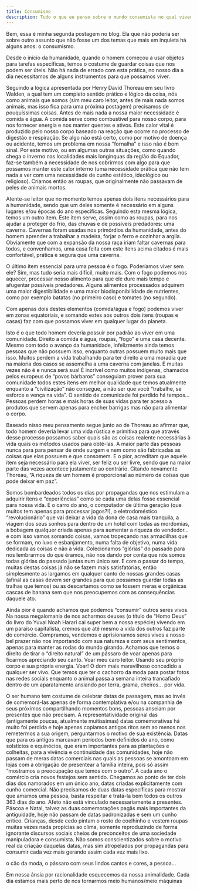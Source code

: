 ```yaml
---
title: Consumismo
description: Tudo o que eu penso sobre o mundo consumista no qual vivemos
---
```




Bem, essa é minha segunda postagem no blog. Ela que não poderia ser sobre outro assunto que não fosse um dos temas que mais em inquieta há alguns anos: o consumismo.

Desde o início da humanidade, quando o homem começou a usar objetos para tarefas específicas, temos o costume de guardar coisas que nos podem ser úteis. Não há nada de errado com esta prática, no nosso dia a dia necessitamos de alguns instrumentos para que possamos viver.

Seguindo a lógica apresentada por Henry David Thoreau em seu livro Walden, a qual tem um completo sentido prático e lógico da coisa, nós como animais que somos (sim meu caro leitor, antes de mais nada somos animais, mas isso fica para uma próxima postagem) precisamos de pouquíssimas coisas. Antes de mais nada a nossa maior necessidade é comida e água. A comida serve como combustível para nosso corpo, para nos fornecer energia e nos manter quentes e ativos. Este calor vital é produzido pelo nosso corpo baseado na reação que ocorre no processo de digestão e respiração. Se algo não está certo, como por motivo de doença ou acidente, temos um problema em nossa “fornalha” e isso não é bom sinal. Por este motivo, ou em algumas outras situações, como quando chega o inverno nas localidades mais longínquas da região do Equador, faz-se também a necessidade de nos cobrirmos com algo para que possamos manter este calor interno (uma necessidade prática que não tem nada a ver com uma necessidade de cunho estético, ideológico ou religioso). Criamos então as roupas, que originalmente não passavam de peles de animais mortos.

Atente-se leitor que no momento temos apenas dois itens necessários para a humanidade, sendo que um deles somente é necessário em alguns lugares e/ou épocas do ano específicas. Seguindo esta mesma lógica, temos um outro item. Este item serve, assim como as roupas, para nos ajudar a proteger do frio, das chuvas e de possíveis predadores: uma caverna. Cavernas foram usadas nos primórdios da humanidade, antes do homem aprender a trabalhar a madeira, forjar o ferro e cozinhar a argila. Obviamente que com a expansão da nossa raça iriam faltar cavernas para todos, e convenhamos, uma casa feita com este itens acima citados é mais confortável, prática e segura que uma caverna.

O último item essencial para uma pessoa é o fogo. Poderíamos viver sem ele? Sim, mas tudo seria mais difícil, muito mais. Com o fogo podemos nos aquecer, processar nosso alimento para que ele dure mais tempo e afugentar possíveis predadores. Alguns alimentos processados adquirem uma maior digestibilidade e uma maior biodisponibilidade de nutrientes, como por exemplo batatas (no primeiro caso) e tomates (no segundo).

Com apenas dois destes elementos (comida/água e fogo) podemos viver em zonas equatoriais, e somando estes aos outros dois itens (roupas e casas) faz com que possamos viver em qualquer lugar do planeta.

Isto é o que todo homem deveria possuir por padrão ao viver em uma comunidade. Direito a comida e água, roupas, “fogo” e uma casa decente. Mesmo com todo o avanço da humanidade, infelizmente ainda temos pessoas que não possuem isso, enquanto outras possuem muito mais que isso. Muitos perdem a vida trabalhando para ter direito a uma moradia que na maioria dos casos se assemelha a uma caverna com janelas. E muitas vezes não é e nunca será sua! É incrível como muitos indígenas, chamados pelos europeus de “povos bárbaros” conseguiam prover para sua comunidade todos estes itens em melhor qualidade que temos atualmente enquanto a “civilização” não consegue, a não ser que você “trabalhe, se esforce e vença na vida”. O sentido de comunidade foi perdido há tempos… Pessoas perdem horas e mais horas de suas vidas para ter acesso a produtos que servem apenas para encher barrigas mas não para alimentar o corpo.

Baseado nisso meu pensamento segue junto ao de Thoreau ao afirmar que, todo homem deveria levar uma vida rústica e primitiva para que através desse processo possamos saber quais são as coisas realente necessárias à vida quais os métodos usados para obtê-las. A maior parte das pessoas nunca para para pensar de onde surgem e nem como são fabricadas as coisas que elas possuem e que consomem. E o pior, acreditam que aquele item seja necessário para ela viver, ser feliz ou ser livre, sendo que na maior parte das vezes acontece justamente ao contrário. Citando novamente Thoreau, “A riqueza de um homem é proporcional ao número de coisas que pode deixar em paz”.

Somos bombardeados todos os dias por propagandas que nos estimulam a adquirir itens e “experiências” como se cada uma delas fosse essencial para nossa vida. É o carro do ano, o computador de última geração (que muitos tem apenas para processar jogos?!), o eletrodoméstico “revolucionário” que vai deixar a vida da dona de casa mais tranquila, a viagem dos seus sonhos para dentro de um hotel com todas as mordomias, a bobagem qualquer criada apenas para aumentar a riqueza do vendedor… e com isso vamos somando coisas, vamos tropeçando nas armadilhas que se formam, no luxo e esbanjamento, numa falta de objetivo, numa vida dedicada as coisas e não à vida. Colecionamos “glórias” do passado para nos lembrarmos do que éramos, não nos dando por conta que nós somos todas glórias do passado juntas num único ser. E com o passar do tempo, muitas destas coisas já não se fazem mais satisfatórias, então simplesmente as largamos em qualquer canto de nossas grandes casas (afinal as casas devem ser grandes para que possamos guardar todas as tralhas que temos) ou as descartamos como se fossem meras e orgânicas cascas de banana sem que nos preocupemos com as consequências daquele ato.

Ainda pior é quando achamos que podemos “consumir” outros seres vivos. Na nossa megalomania de nos acharmos deuses (o título de “Homo Deus” do livro do Yuval Noah Harari cai super bem a nossa espécie) vivendo em um paraíso capitalista, cremos que até mesmo a vida dos outros faz parte do comércio. Compramos, vendemos e aprisionamos seres vivos a nosso bel prazer não nos importando com sua natureza e com seus sentimentos, apenas para manter as rodas do mundo girando. Achamos que temos o direito de tirar o “direito natural” de um pássaro de voar apenas para ficarmos apreciando seu canto. Voar meu caro leitor. Usando seu próprio corpo e sua própria energia. Voar! O dom mais maravilhoso concedido a qualquer ser vivo. Que temos que ter o cachorro da moda para postar fotos nas redes sociais enquanto o animal passa a semana inteira trancafiado dentro de um aparatamento ansiando por terra, grama, cheiros… por vida.

O ser humano tem costume de celebrar datas de passagem, mas ao invés de comemorá-las apenas de forma contemplativa e/ou na companhia de seus próximos compartilhando momentos bons, pessoas anseiam por presentes que não precisam. A representatividade original das (antigamente poucas, atualmente muitíssimas) datas comemorativas há muito foi perdida e hoje apenas copiamos antigos ritos sem ao menos nos remetermos a sua origem, perguntarmos o motivo de sua existência. Datas que para os antigos marcavam períodos bem definidos do ano, como solstícios e equinócios, que eram importantes para as plantações e colheitas, para a vivência e continuidade das comunidades, hoje não passam de meras datas comerciais nas quais as pessoas se amontoam em lojas com a obrigação de presentear a família inteira, pois só assim “mostramos a preocupação que temos com o outro”. A cada ano o comércio cria novos festejos sem sentido. Chegamos ao ponto de ter dois dias dos namorados em um único ano, datas criadas explicitamente com cunho comercial. Não precisamos de duas datas específicas para mostrar que amamos uma pessoa, basta respeitar e tratá-la bem todos os outros 363 dias do ano. Afeto não está vinculado necessariamente a presentes. Páscoa e Natal, talvez as duas comemorações pagãs mais importantes da antiguidade, hoje não passam de datas padronizadas e sem um cunho crítico. Crianças, desde cedo pintam o rosto de coelhinho e vestem roupas muitas vezes nada propícias ao clima, somente reproduzindo de forma ignorante discursos sociais cheios de preconceitos de uma sociedade manipuladora e consumista. Não somos conscientizados sobre o motivo real da criação daquelas datas, mas sim atropelados por propagandas para consumir cada vez mais gerando assim cada vez mais lixo.

o cão da moda, o pássaro com seus lindos cantos e cores, a pessoa…

Em nossa ânsia por racionalidade esquecemos da nossa animalidade. Cada dia estamos mais perto de nos tornarmos meio humanos/meio máquinas

